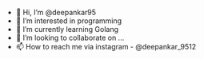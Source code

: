 - 👋 Hi, I’m @deepankar95
- 👀 I’m interested in programming
- 🌱 I’m currently learning Golang
- 💞️ I’m looking to collaborate on ...
- 📫 How to reach me via instagram - @deepankar_9512

<!---
deepankar95/deepankar95 is a ✨ special ✨ repository because its `README.md` (this file) appears on your GitHub profile.
You can click the Preview link to take a look at your changes.
--->
